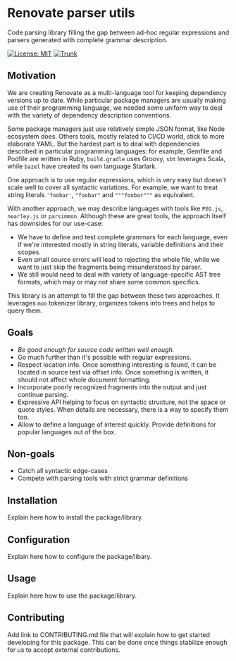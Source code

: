 # Renovate parser utils

Code parsing library filling the gap between ad-hoc regular expressions and parsers generated with complete grammar description.

[![License: MIT](https://img.shields.io/badge/License-MIT-yellow.svg)](https://github.com/renovatebot/parser-utils/blob/main/LICENSE)
[![Trunk](https://github.com/renovatebot/parser-utils/actions/workflows/trunk.yml/badge.svg)](https://github.com/renovatebot/parser-utils/actions/workflows/trunk.yml)

## Motivation

We are creating Renovate as a multi-language tool for keeping dependency versions up to date.
While particular package managers are usually making use of their programming language, we needed some uniform way to deal with the variety of dependency description conventions.

Some package managers just use relatively simple JSON format, like Node ecosystem does.
Others tools, mostly related to CI/CD world, stick to more elaborate YAML.
But the hardest part is to deal with dependencies described in particular programming languages: for example, Gemfile and Podfile are written in Ruby, `build.gradle` uses Groovy, `sbt` leverages Scala, while `bazel` have created its own language Starlark.

One approach is to use regular expressions, which is very easy but doesn't scale well to cover all syntactic variations.
For example, we want to treat string literals `'foobar'`, `"foobar"` and `"""foobar"""` as equivalent.

With another approach, we may describe languages with tools like `PEG.js`, `nearley.js` or `parsimmon`.
Although these are great tools, the approach itself has downsides for our use-case:

- We have to define and test complete grammars for each language, even if we're interested mostly in string literals, variable definitions and their scopes.
- Even small source errors will lead to rejecting the whole file, while we want to just skip the fragments being misunderstood by parser.
- We still would need to deal with variety of language-specific AST tree formats, which may or may not share some common specifics.

This library is an attempt to fill the gap between these two approaches.
It leverages `moo` tokenizer library, organizes tokens into trees and helps to query them.

## Goals

- _Be good enough for source code written well enough._
- Go much further than it's possible with regular expressions.
- Respect location info. Once something interesting is found, it can be located in source test via offset info. Once something is written, it should not affect whole document formatting.
- Incorporate poorly recognized fragments into the output and just continue parsing.
- Expressive API helping to focus on syntactic structure, not the space or quote styles. When details are necessary, there is a way to specify them too.
- Allow to define a language of interest quickly. Provide definitions for popular languages out of the box.

## Non-goals

- Catch all syntactic edge-cases
- Compete with parsing tools with strict grammar definitions

## Installation

Explain here how to install the package/library.

## Configuration

Explain here how to configure the package/libary.

## Usage

Explain here how to use the package/library.

## Contributing

Add link to CONTRIBUTING.md file that will explain how to get started developing for this package.
This can be done once things stabilize enough for us to accept external contributions.
